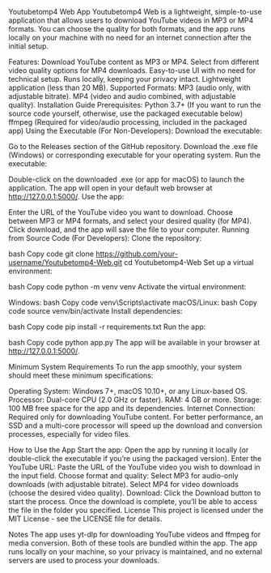 Youtubetomp4 Web App
Youtubetomp4 Web is a lightweight, simple-to-use application that allows users to download YouTube videos in MP3 or MP4 formats. You can choose the quality for both formats, and the app runs locally on your machine with no need for an internet connection after the initial setup.

Features:
Download YouTube content as MP3 or MP4.
Select from different video quality options for MP4 downloads.
Easy-to-use UI with no need for technical setup.
Runs locally, keeping your privacy intact.
Lightweight application (less than 20 MB).
Supported Formats:
MP3 (audio only, with adjustable bitrate).
MP4 (video and audio combined, with adjustable quality).
Installation Guide
Prerequisites:
Python 3.7+ (If you want to run the source code yourself, otherwise, use the packaged executable below)
ffmpeg (Required for video/audio processing, included in the packaged app)
Using the Executable (For Non-Developers):
Download the executable:

Go to the Releases section of the GitHub repository.
Download the .exe file (Windows) or corresponding executable for your operating system.
Run the executable:

Double-click on the downloaded .exe (or app for macOS) to launch the application.
The app will open in your default web browser at http://127.0.0.1:5000/.
Use the app:

Enter the URL of the YouTube video you want to download.
Choose between MP3 or MP4 formats, and select your desired quality (for MP4).
Click download, and the app will save the file to your computer.
Running from Source Code (For Developers):
Clone the repository:

bash
Copy code
git clone https://github.com/your-username/Youtubetomp4-Web.git
cd Youtubetomp4-Web
Set up a virtual environment:

bash
Copy code
python -m venv venv
Activate the virtual environment:

Windows:
bash
Copy code
venv\Scripts\activate
macOS/Linux:
bash
Copy code
source venv/bin/activate
Install dependencies:

bash
Copy code
pip install -r requirements.txt
Run the app:

bash
Copy code
python app.py
The app will be available in your browser at http://127.0.0.1:5000/.

Minimum System Requirements
To run the app smoothly, your system should meet these minimum specifications:

Operating System: Windows 7+, macOS 10.10+, or any Linux-based OS.
Processor: Dual-core CPU (2.0 GHz or faster).
RAM: 4 GB or more.
Storage: 100 MB free space for the app and its dependencies.
Internet Connection: Required only for downloading YouTube content.
For better performance, an SSD and a multi-core processor will speed up the download and conversion processes, especially for video files.

How to Use the App
Start the app: Open the app by running it locally (or double-click the executable if you’re using the packaged version).
Enter the YouTube URL: Paste the URL of the YouTube video you wish to download in the input field.
Choose format and quality:
Select MP3 for audio-only downloads (with adjustable bitrate).
Select MP4 for video downloads (choose the desired video quality).
Download: Click the Download button to start the process. Once the download is complete, you’ll be able to access the file in the folder you specified.
License
This project is licensed under the MIT License - see the LICENSE file for details.

Notes
The app uses yt-dlp for downloading YouTube videos and ffmpeg for media conversion. Both of these tools are bundled within the app.
The app runs locally on your machine, so your privacy is maintained, and no external servers are used to process your downloads.
